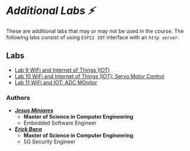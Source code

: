 # *Additional Labs :zap:*

These are additional labs that may or may not be used in the course. The following labs consist of using `ESP22 IOT` interface with an *`http server`*.
## **Labs**
- [Lab 9 WiFi and Internet of Things (IOT)](https://github.com/jminjares4/Microprocessor-2-Lab-Template/tree/main/Additional_Labs/Lab_9)
- [Lab 10 WiFi and Internet of Things (IOT): Servo Motor Control](https://github.com/jminjares4/Microprocessor-2-Lab-Template/tree/main/Additional_Labs/Lab_10)
- [Lab 11 WiFi and IOT: ADC MOnitor](https://github.com/jminjares4/Microprocessor-2-Lab-Template/tree/main/Additional_Labs/Lab_11)

### Authors
* [***Jesus Minjares***](https://github.com/jminjares4)
  * **Master of Science in Computer Engineering**
  * Embedded Software Engineer
* [***Erick Baca***](https://github.com/eabaca2419)
  * **Master of Science in Computer Engineering** 
  * 5G Security Engineer
